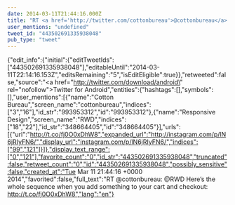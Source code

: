 ```yaml
---
date: 2014-03-11T21:44:16.000Z
title: "RT <a href='http://twitter.com/cottonbureau'>@cottonbureau</a>: <a href='http://twitter.com/RWD'>@RWD</a> Here’s the whole sequence when you add something to your cart and checkout: http://t.co/fj0O0xDhW8″"
user_mentions: "undefined"
tweet_id: "443502691335938048"
pub_type: "tweet"
---
```

{"edit_info":{"initial":{"editTweetIds":["443502691335938048"],"editableUntil":"2014-03-11T22:14:16.153Z","editsRemaining":"5","isEditEligible":true}},"retweeted":false,"source":"<a href=\"http://twitter.com/download/android\" rel=\"nofollow\">Twitter for Android</a>","entities":{"hashtags":[],"symbols":[],"user_mentions":[{"name":"Cotton Bureau","screen_name":"cottonbureau","indices":["3","16"],"id_str":"993953312","id":"993953312"},{"name":"Responsive Design","screen_name":"RWD","indices":["18","22"],"id_str":"348664405","id":"348664405"}],"urls":[{"url":"http://t.co/fj0O0xDhW8","expanded_url":"http://instagram.com/p/lN6jRIyFN6/","display_url":"instagram.com/p/lN6jRIyFN6/","indices":["99","121"]}]},"display_text_range":["0","121"],"favorite_count":"0","id_str":"443502691335938048","truncated":false,"retweet_count":"0","id":"443502691335938048","possibly_sensitive":false,"created_at":"Tue Mar 11 21:44:16 +0000 2014","favorited":false,"full_text":"RT @cottonbureau: @RWD Here’s the whole sequence when you add something to your cart and checkout: http://t.co/fj0O0xDhW8","lang":"en"}

